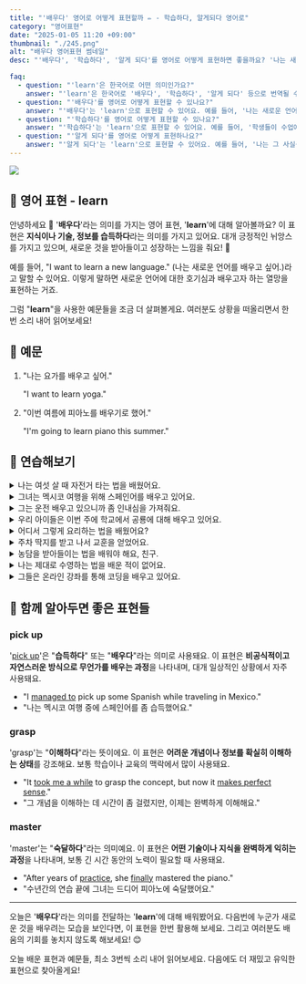 ```yaml
---
title: "'배우다' 영어로 어떻게 표현할까 ✏️ - 학습하다, 알게되다 영어로"
category: "영어표현"
date: "2025-01-05 11:20 +09:00"
thumbnail: "./245.png"
alt: "배우다 영어표현 썸네일"
desc: "'배우다', '학습하다', '알게 되다'를 영어로 어떻게 표현하면 좋을까요? '나는 새로운 언어를 배우고 있어', '학생들이 수업에서 학습하고 있어'와 같은 문장을 영어로 표현하는 법을 배워봅시다. 다양한 예문을 통해서 연습하고 본인의 표현으로 만들어 보세요."

faq:
  - question: "'learn'은 한국어로 어떤 의미인가요?"
    answer: "'learn'은 한국어로 '배우다', '학습하다', '알게 되다' 등으로 번역될 수 있습니다."
  - question: "'배우다'를 영어로 어떻게 표현할 수 있나요?"
    answer: "'배우다'는 'learn'으로 표현할 수 있어요. 예를 들어, '나는 새로운 언어를 배우고 있어'는 'I am learning a new language'로 말할 수 있어요."
  - question: "'학습하다'를 영어로 어떻게 표현할 수 있나요?"
    answer: "'학습하다'는 'learn'으로 표현할 수 있어요. 예를 들어, '학생들이 수업에서 학습하고 있어'는 'The students are learning in class'로 말할 수 있어요."
  - question: "'알게 되다'를 영어로 어떻게 표현하나요?"
    answer: "'알게 되다'는 'learn'으로 표현할 수 있어요. 예를 들어, '나는 그 사실을 방금 알게 되었어'는 'I just learned that fact'로 표현할 수 있어요."
---
```


![](./245-1.jpg)

## 🌟 영어 표현 - learn

안녕하세요 👋 '**배우다**'라는 의미를 가지는 영어 표현, '**learn**'에 대해 알아볼까요? 이 표현은 **지식이나 기술, 정보를 습득하다**라는 의미를 가지고 있어요. 대개 긍정적인 뉘앙스를 가지고 있으며, 새로운 것을 받아들이고 성장하는 느낌을 줘요! 🌱

예를 들어, "I want to learn a new language." (나는 새로운 언어를 배우고 싶어.)라고 말할 수 있어요. 이렇게 말하면 새로운 언어에 대한 호기심과 배우고자 하는 열망을 표현하는 거죠.

<script async src="https://pagead2.googlesyndication.com/pagead/js/adsbygoogle.js?client=ca-pub-1465612013356152"
     crossorigin="anonymous"></script>
<!-- engple-horizontal-ad -->

<ins class="adsbygoogle"
     style="display:block"
     data-ad-client="ca-pub-1465612013356152"
     data-ad-slot="2106896038"
     data-ad-format="auto"
     data-full-width-responsive="true"></ins>

<script>
     (adsbygoogle = window.adsbygoogle || []).push({});
</script>

그럼 "**learn**"을 사용한 예문들을 조금 더 살펴볼게요. 여러분도 상황을 떠올리면서 한 번 소리 내어 읽어보세요!

## 📖 예문

1. "나는 요가를 배우고 싶어."

   "I want to learn yoga."

2. "이번 여름에 피아노를 배우기로 했어."

   "I'm going to learn piano this summer."

## 💬 연습해보기

<details>
<summary>나는 여섯 살 때 자전거 타는 법을 배웠어요.</summary>
<span>I learned to ride a bike when I was six.</span>
</details>

<details>
<summary>그녀는 멕시코 여행을 위해 스페인어를 배우고 있어요.</summary>
<span>She's learning Spanish for her <a href="/blog/in-english/250.upcoming/">upcoming</a> trip to Mexico.</span>
</details>

<details>
<summary>그는 운전 배우고 있으니까 좀 인내심을 가져줘요.</summary>
<span>He's learning to drive, so be patient with him.</span>
</details>

<details>
<summary>우리 아이들은 이번 주에 학교에서 공룡에 대해 배우고 있어요.</summary>
<span>My kids are learning about dinosaurs at school this week.</span>
</details>

<details>
<summary>어디서 그렇게 요리하는 법을 배웠어요?</summary>
<span>Where did you learn to cook like that?</span>
</details>

<details>
<summary>주차 딱지를 받고 나서 교훈을 얻었어요.</summary>
<span>I learned my lesson after getting that parking ticket.</span>
</details>

<details>
<summary>농담을 받아들이는 법을 배워야 해요, 친구.</summary>
<span>You gotta learn to take a joke, man.</span>
</details>

<details>
<summary>나는 제대로 수영하는 법을 배운 적이 없어요.</summary>
<span>I never learned how to swim properly.</span>
</details>

<details>
<summary>그들은 온라인 강좌를 통해 코딩을 배우고 있어요.</summary>
<span>They're learning to code through an online course.</span>
</details>

## 🤝 함께 알아두면 좋은 표현들

### pick up

'[pick up](/blog/in-english/178.pick-up)'은 "**습득하다**" 또는 "**배우다**"라는 의미로 사용돼요. 이 표현은 **비공식적이고 자연스러운 방식으로 무언가를 배우는 과정**을 나타내며, 대개 일상적인 상황에서 자주 사용돼요.

- "I [managed to](/blog/in-english/175.manage-to/) pick up some Spanish while traveling in Mexico."
- "나는 멕시코 여행 중에 스페인어를 좀 습득했어요."

### grasp

'grasp'는 "**이해하다**"라는 뜻이에요. 이 표현은 **어려운 개념이나 정보를 확실히 이해하는 상태**를 강조해요. 보통 학습이나 교육의 맥락에서 많이 사용돼요.

- "It [took me a while](/blog/in-english/010.take-a-while/) to grasp the concept, but now it [makes perfect sense](/blog/in-english/068.make-sense/)."
- "그 개념을 이해하는 데 시간이 좀 걸렸지만, 이제는 완벽하게 이해해요."

### master

'master'는 "**숙달하다**"라는 의미예요. 이 표현은 **어떤 기술이나 지식을 완벽하게 익히는 과정**을 나타내며, 보통 긴 시간 동안의 노력이 필요할 때 사용돼요.

- "After years of [practice](/blog/in-english/247.practice/), she [finally](/blog/in-english/182.finally/) mastered the piano."
- "수년간의 연습 끝에 그녀는 드디어 피아노에 숙달했어요."

---

오늘은 '**배우다**'라는 의미를 전달하는 '**learn**'에 대해 배워봤어요. 다음번에 누군가 새로운 것을 배우려는 모습을 보인다면, 이 표현을 한번 활용해 보세요. 그리고 여러분도 배움의 기회를 놓치지 않도록 해보세요! 😊

오늘 배운 표현과 예문들, 최소 3번씩 소리 내어 읽어보세요. 다음에도 더 재밌고 유익한 표현으로 찾아올게요!
